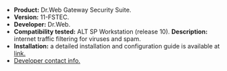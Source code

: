 * **Product:** Dr.Web Gateway Security Suite.
* **Version:** 11-FSTEC.
* **Developer:** Dr.Web.
* **Compatibility tested:** ALT SP Workstation (release 10).
**Description:**
internet traffic filtering for viruses and spam.
* **Installation:**
a detailed installation and configuration guide is available at [link.](https://download.geo.drweb.com/pub/drweb/unix/gateway/11.1/documentation/html/ru/index.html?install_uninstall.htm)
* [Developer contact info.](https://www.drweb.ru/)


